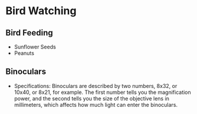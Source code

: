 # Bird Watching

## Bird Feeding

- Sunflower Seeds
- Peanuts

## Binoculars

- Specifications: Binoculars are described by two numbers, 8x32, or 10x40, or 8x21, for example. The first number tells you the magnification power, and the second tells you the size of the objective lens in millimeters, which affects how much light can enter the binoculars.
